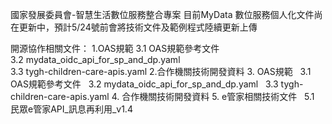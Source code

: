 國家發展委員會-智慧生活數位服務整合專案
目前MyData 數位服務個人化文件尚在更新中，預計5/24號前會將技術文件及範例程式陸續更新上傳

開源協作相關文件：
1.OAS規範
   3.1 OAS規範參考文件   
   3.2 mydata_oidc_api_for_sp_and_dp.yaml   
   3.3 tygh-children-care-apis.yaml
2.合作機關技術開發資料
3. OAS規範
   3.1 OAS規範參考文件
   3.2 mydata_oidc_api_for_sp_and_dp.yaml
   3.3 tygh-children-care-apis.yaml
4. 合作機關技術開發資料
5. e管家相關技術文件
   5.1 民眾e管家API_訊息再利用_v1.4

